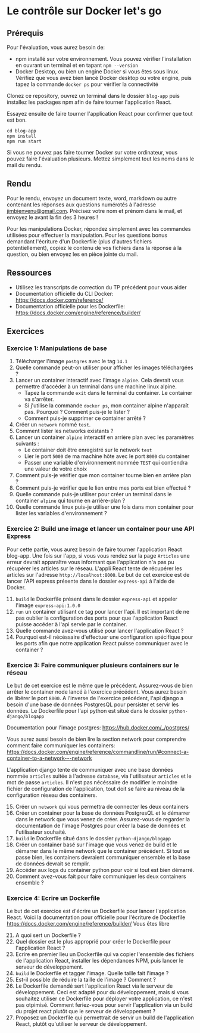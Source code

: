 # Le contrôle sur Docker let's go

## Prérequis

Pour l'évaluation, vous aurez besoin de:
 - npm installé sur votre environnement. Vous pouvez vérifier l'installation en ouvrant un terminal et en tapant `npm --version`
 - Docker Desktop, ou bien un engine Docker si vous êtes sous linux. Vérifiez que vous avez bien lancé Docker desktop ou votre engine, puis tapez la commande `docker ps` pour vérifier la connectivité

Clonez ce repository, ouvrez un terminal dans le dossier `blog-app` puis installez les packages npm afin de faire tourner l'application React.

Essayez ensuite de faire tourner l'application React pour confirmer que tout est bon.

```shell
cd blog-app
npm install
npm run start
```

Si vous ne pouvez pas faire tourner Docker sur votre ordinateur, vous pouvez faire l'évaluation plusieurs. Mettez simplement tout les noms dans le mail du rendu.

## Rendu

Pour le rendu, envoyez un document texte, word, markdown ou autre contenant les réponses aux questions numérotés à l'adresse jimbienvenu@gmail.com.
Précisez votre nom et prénom dans le mail, et envoyez le avant la fin des 3 heures !

Pour les manipulations Docker, répondez simplement avec les commandes utilisées pour effectuer la manipulation. Pour les questions bonus demandant l'écriture d'un Dockerfile (plus d'autres fichiers potentiellement), copiez le contenu de vos fichiers dans la réponse à la question, ou bien envoyez les en pièce jointe du mail.

## Ressources

 - Utilisez les transcripts de correction du TP précédent pour vous aider
 - Documentation officielle du CLI Docker: https://docs.docker.com/reference/
 - Documentation officielle pour les Dockerfile: https://docs.docker.com/engine/reference/builder/

## Exercices

### Exercice 1: Manipulations de base

 1. Télécharger l'image `postgres` avec le tag `14.1`
 2. Quelle commande peut-on utiliser pour afficher les images téléchargées ?
 3. Lancer un container interactif avec l'image `alpine`. Cela devrait vous permettre d'accéder à un terminal dans une machine linux alpine.
    - Tapez la commande `exit` dans le terminal du container. Le container va s'arrêter.
    - Si j'utilise la commande `docker ps`, mon container alpine n'apparaît pas. Pourquoi ? Comment puis-je le lister ?
    - Comment puis-je supprimer ce container arrêté ?
 4. Créer un `network` nommé `test`.
 5. Comment lister les networks existants ?
 6. Lancer un container `alpine` interactif en arrière plan avec les paramètres suivants :
    - Le container doit être enregistré sur le network `test`
    - Lier le port `5000` de ma machine hôte avec le port `8000` du container
    - Passer une variable d'environnement nommée `TEST` qui contiendra une valeur de votre choix
 7. Comment puis-je vérifier que mon container tourne bien en arrière plan ?
 8. Comment puis-je vérifier que le lien entre mes ports est bien effectué ?
 9. Quelle commande puis-je utiliser pour créer un terminal dans le container `alpine` qui tourne en arrière-plan ?
 10. Quelle commande linux puis-je utiliser une fois dans mon container pour lister les variables d'environnement ?

### Exercice 2: Build une image et lancer un container pour une API Express

Pour cette partie, vous aurez besoin de faire tourner l'application React blog-app.
Une fois sur l'app, si vous vous rendez sur la page `Articles` une erreur devrait apparaître vous informant que l'application n'a pas pu récupérer les articles sur le réseau.
L'appli React tente de récupérer les articles sur l'adresse `http://localhost:8000`.
Le but de cet exercice est de lancer l'API express présente dans le dossier `express-api` à l'aide de Docker.

 11. `build` le Dockerfile présent dans le dossier `express-api` et appeler l'image `express-api:1.0.0`
 12. `run` un container utilisant ce tag pour lancer l'api. Il est important de ne pas oublier la configuration des ports pour que l'application React puisse accéder à l'api servie par le container.
 13. Quelle commande avez-vous utilisé pour lancer l'application React ?
 14. Pourquoi est-il nécéssaire d'effectuer une configuration spécifique pour les ports afin que notre application React puisse communiquer avec le container ?

### Exercice 3: Faire communiquer plusieurs containers sur le réseau

Le but de cet exercice est le même que le précédent. Assurez-vous de bien arrêter le container node lancé à l'exercice précédent. Vous aurez besoin de libérer le port `8000`.
A l'inverse de l'exercice précédent, l'api django a besoin d'une base de données PostgresQL pour persister et servir les données.
Le Dockerfile pour l'api python est situé dans le dossier `python-django/blogapp`

Documentation pour l'image postgres: https://hub.docker.com/_/postgres/

Vous aurez aussi besoin de bien lire la section network pour comprendre comment faire communiquer les containers: 
https://docs.docker.com/engine/reference/commandline/run/#connect-a-container-to-a-network---network

L'application django tente de communiquer avec une base données nommée `articles` suitée à l'adresse `database`, via l'utilisateur `articles` et le mot de passe `articles`. Il n'est pas nécéssaire de modifier le moindre fichier de configuration de l'application, tout doit se faire au niveau de la configuration réseau des containers.

15. Créer un `network` qui vous permettra de connecter les deux containers
16. Créer un container pour la base de données PostgresQL et le démarrer dans le network que vous venez de créer. Assurez-vous de regarder la documentation de l'image Postgres pour créer la base de données et l'utilisateur souhaité.
17. `build` le Dockerfile situé dans le dossier `python-django/blogapp`
18. Créer un container basé sur l'image que vous venez de build et le démarrer dans le même network que le container précédent. Si tout se passe bien, les containers devraient communiquer ensemble et la base de données devrait se remplir.
19. Accéder aux logs du container python pour voir si tout est bien démarré.
20. Comment avez-vous fait pour faire communiquer les deux containers ensemble ?

### Exercice 4: Ecrire un Dockerfile

Le but de cet exercice est d'écrire un Dockerfile pour lancer l'application React.
Voici la documentation pour officielle pour l'écriture de Dockerfile https://docs.docker.com/engine/reference/builder/
Vous êtes libre 

21. A quoi sert un Dockerfile ?
22. Quel dossier est le plus approprié pour créer le Dockerfile pour l'application React ?
23. Ecrire en premier lieu un Dockerfile qui va copier l'ensemble des fichiers de l'application React, installer les dépendances NPM, puis lancer le serveur de développement.
24. `build` le Dockerfile et tagger l'image. Quelle taille fait l'image ?
25. Est-il possible de réduire la taille de l'image ? Comment ?
26. Le Dockerfile demandé sert l'application React via le serveur de développement. Ceci est adapté pour du développement, mais si vous souhaitez utiliser ce Dockerfile pour déployer votre application, ce n'est pas otpimisé. Comment feriez-vous pour servir l'application via un build du projet react plutôt que le serveur de développement ?
27. Proposez un Dockerfile qui permettrait de servir un build de l'application React, plutôt qu'utiliser le serveur de développement.



